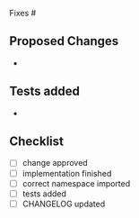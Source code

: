 Fixes #

## Proposed Changes

-

## Tests added

-

## Checklist

-   [ ] change approved
-   [ ] implementation finished
-   [ ] correct namespace imported
-   [ ] tests added
-   [ ] CHANGELOG updated
